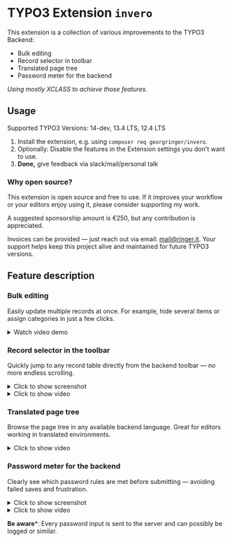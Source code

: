 # TYPO3 Extension `invero`

This extension is a collection of various improvements to the TYPO3 Backend:

- Bulk editing
- Record selector in toolbar
- Translated page tree
- Password meter for the backend

*Using mostly XCLASS to achieve those features.*

## Usage

Supported TYPO3 Versions: 14-dev, 13.4 LTS, 12.4 LTS

1. Install the extension, e.g. using `composer req georgringer/invero`.
2. Optionally: Disable the features in the Extension settings you don't want to use.
3. **Done,** give feedback via slack/mail/personal talk

### Why open source?
This extension is open source and free to use. If it improves your workflow or your editors enjoy using it, please consider supporting my work.

A suggested sponsorship amount is €250, but any contribution is appreciated.

Invoices can be provided — just reach out via email: mail@ringer.it.
Your support helps keep this project alive and maintained for future TYPO3 versions.

## Feature description

### Bulk editing

Easily update multiple records at once. For example, hide several items or assign categories in just a few clicks.

<details> <summary>Watch video demo</summary>
https://github.com/user-attachments/assets/acf5e532-dfa8-4254-98c2-89bf1fc41d41

</details>

### Record selector in the toolbar

Quickly jump to any record table directly from the backend toolbar — no more endless scrolling.

<details>
<summary>Click to show screenshot</summary>
![record-selector.png](Resources/Public/Screenshots/record-selector.png)
</details>

<details>
<summary>Click to show video</summary>

https://github.com/user-attachments/assets/356496c1-4596-4573-a53f-037f4bbe0be4
</details>

### Translated page tree

Browse the page tree in any available backend language.
Great for editors working in translated environments.

<details>
<summary>Click to show video</summary>
  
https://github.com/user-attachments/assets/bbf84c43-4c6d-42cd-8ee8-5c2591e81428
</details>

### Password meter for the backend

Clearly see which password rules are met before submitting — avoiding failed saves and frustration.
<details>
<summary>Click to show screenshot</summary>

![password-meter.png](Resources/Public/Screenshots/password-meter.png)
</details>

<details>
<summary>Click to show video</summary>

https://github.com/user-attachments/assets/e1fe4bb3-a4e4-425d-b1df-9a9e810021e7
</details>

**Be aware***: Every password input is sent to the server and can possibly be logged or similar.
